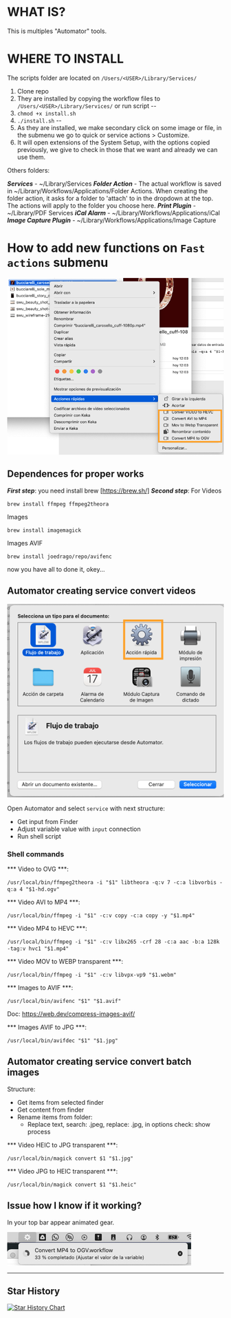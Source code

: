 # WHAT IS?

This is multiples "Automator" tools.

# WHERE TO INSTALL

The scripts folder are located on `/Users/<USER>/Library/Services/`


1) Clone repo
2) They are installed by copying the workflow files to `/Users/<USER>/Library/Services/` or run script
--  
3) `chmod +x install.sh `
4) `./install.sh`
--
5) As they are installed, we make secondary click on some image or file, in the submenu we go to quick or service actions > Customize.
6) It will open extensions of the System Setup, with the options copied previously, we give to check in those that we want and already we can use them.


Others folders:

***Services*** - ~/Library/Services
***Folder Action*** - The actual workflow is saved in ~/Library/Workflows/Applications/Folder Actions. When creating the folder action, it asks for a folder to 'attach' to in the dropdown at the top. The actions will apply to the folder you choose here.
***Print Plugin*** - ~/Library/PDF Services
***iCal Alarm*** - ~/Library/Workflows/Applications/iCal
***Image Capture Plugin*** - ~/Library/Workflows/Applications/Image Capture

# How to add new functions on `Fast actions` submenu
![Acciones rapidas submenu][image1]

## Dependences for proper works

***First step***: you need install brew [https://brew.sh/]
***Second step***: 
For Videos
```shell
brew install ffmpeg ffmpeg2theora
```

Images
```shell
brew install imagemagick
```

Images AVIF
```shell
brew install joedrago/repo/avifenc
```

now you have all to done it, okey...

## Automator creating service convert videos
![Acciones rapidas submenu][image2]

Open Automator and select `service` with next structure:

* Get input from Finder
* Adjust variable value with `input` connection
* Run shell script

### Shell commands

*** Video to OVG ***: 
```shell 
/usr/local/bin/ffmpeg2theora -i "$1" libtheora -q:v 7 -c:a libvorbis -q:a 4 "$1-hd.ogv"
```

*** Video AVI to MP4 ***:
```shell
/usr/local/bin/ffmpeg -i "$1" -c:v copy -c:a copy -y "$1.mp4"
```

*** Video MP4 to HEVC ***:
```shell
/usr/local/bin/ffmpeg -i "$1" -c:v libx265 -crf 28 -c:a aac -b:a 128k -tag:v hvc1 "$1.mp4"
```

*** Video MOV to WEBP transparent ***:
```shell
/usr/local/bin/ffmpeg -i "$1" -c:v libvpx-vp9 "$1.webm"
```

*** Images to AVIF ***:
```shell
/usr/local/bin/avifenc "$1" "$1.avif"
```
Doc: https://web.dev/compress-images-avif/

*** Images AVIF to JPG ***:
```shell
/usr/local/bin/avifdec "$1" "$1.jpg"
```

## Automator creating service convert batch images

Structure:
* Get items from selected finder
* Get content from finder
* Rename items from folder:
  * Replace text, search: .jpeg, replace: .jpg, in options check: show process

*** Video HEIC to JPG transparent ***:
```shell
/usr/local/bin/magick convert $1 "$1.jpg"
```

*** Video JPG to HEIC transparent ***:
```shell
/usr/local/bin/magick convert $1 "$1.heic"
```

## Issue how I know if it working?

In your top bar appear animated gear.

![Acciones rapidas submenu][image3]


[image1]: images/image_1.png
[image2]: images/image_2_automator.png
[image3]: images/image_3_process.png

---

## Star History

[![Star History Chart](https://api.star-history.com/svg?repos=klich3/OSX-Automator-custom-actions&type=Date)](https://star-history.com/#klich3/OSX-Automator-custom-actions&Date)
